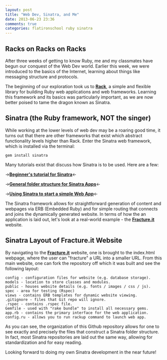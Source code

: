 ```yaml
---
layout: post
title: "Web Dev, Sinatra, and Me"
date: 2013-06-23 23:36
comments: true
categories: flatironschool ruby sinatra
---
```


## Racks on Racks on Racks

After three weeks of getting to know Ruby, me and my classmates have begun our conquest of the Web Dev world. Earlier this week, we were introduced to the basics of the Internet, learning about things like messaging structure and protocols.  

The beginning of our exploration took us to **[Rack](http://whatcodecraves.com/articles/2012/07/23/ruby-on-rack "What is Rack?")**, a simple and flexible library for building Ruby web applications and web frameworks. Learning this framework and its basics was particularly important, as we are now better poised to tame the dragon known as Sinatra.

## Sinatra (the Ruby framework, NOT the singer)

While working at the lower levels of web dev may be a roaring good time, it turns out that there are other frameworks that exist which abstract functionality levels higher than Rack. Enter the Sinatra web framework, which is installed via the terminal:

    gem install sinatra

Many tutorials exist that discuss how Sinatra is to be used. Here are a few:

->**[Beginner's tutorial for Sinatra](http://titusd.co.uk/2010/04/07/a-beginners-sinatra-tutorial/)**<-

->**[General folder structure for Sinatra Apps](http://stackoverflow.com/questions/5015471/using-sinatra-for-larger-projects-via-multiple-files)**<-

->**[Using Sinatra to start a simple Web App](http://blog.chrisblunt.com/lightweight-web-apps-getting-started-with-sinatra/)**<-

The Sinatra framework allows for straightforward generation of content and webpages via ERB (Embedded Ruby) and for simple routing that connects and joins the dynamically generated website. In terms of how the an application is laid out, let's look at a real-world example - the **[Fracture.it](www.fracture.it)** website.

## Sinatra Layout of Fracture.it Website

By navigating to the **[Fracture.it](www.fracture.it)** website, one is brought to the index.html webpage, where the user can "fracture" a URL into a smaller URL. From this main website, one can fork the repository off which it was built and see the following layout:

    config - configuration files for website (e.g. database storage).
    models - location to store classes and modules.
    public - houses website details (e.g. fonts / images / css / js).
    spec - area for testing (Rspec)
    views - contains ERB templates for dynamic website viewing.
    .gitignore - files that Git repo will ignore.
    .rspec - contains .rspec file.
    Gemfile - used with "rake bundle" to install all necessary gems. 
    app.rb - contains the primary interface for the web application.
    config.ru - allows you to run rackup command to launch web app.

As you can see, the organization of this Github repository allows for one to see exactly and precisely the files that construct a Sinatra folder structure. In fact, most Sinatra repositories are laid out the same way, allowing for standardization and for easy reading.

Looking forward to doing my own Sinatra development in the near future!